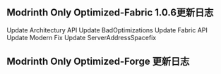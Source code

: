 ## Modrinth Only Optimized-Fabric 1.0.6更新日志
Update Architectury API
Update BadOptimizations
Update Fabric API
Update Modern Fix
Update ServerAddressSpacefix

## Modrinth Only Optimized-Forge 更新日志


